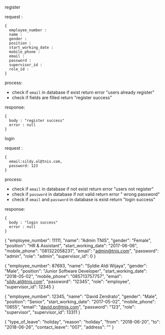 register

request :
```
{
  employee_number : 
  name :
  gender :
  position :
  start_working_date :
  mobile_phone :  
  email :
  password :
  supervisor_id :
  role_id :
}
```

process:
- check if ```email``` in database if exist return error "users already register"
- check if fields are filled return "register success"

response: 
```
{
  body : "register success"
  error : null
}
```


login

request :
```
{
  email:sildy.al@tnis.com,
  password: 123
}
```

process:
- check if ```email``` in database if not exist return error "users not register"
- check if ```password``` in database if not valid return error " wrong password"
- check if ```email``` and ```password``` in database is exist return "login success"

response: 
```
{
  body : "login success"
  error : null
}
```


{
		"employee_number": 11111,
    "name": "Admin TNIS",
    "gender": "Female",
    "position": "HR & Assistant",
    "start_working_date": "2017-06-06",
    "mobile_phone": "081322058231",
    "email": "admin@tnis.com",
    "password": "admin",
    "role": "admin",
    "supervisor_id": 0
}

{
		"employee_number": 87693,
    "name": "Syldie Aldi Wijaya",
    "gender": "Male",
    "position": "Junior Software Developer",
    "start_working_date": "2018-05-02",
    "mobile_phone": "085713757757",
    "email": "sildy.al@tnis.com",
    "password": "12345",
    "role": "employee",
    "supervisor_id": 12345
}

{
		"employee_number": 12345,
    "name": "David Zendrato",
    "gender": "Male",
    "position": "Senior",
    "start_working_date": "2017-05-02",
    "mobile_phone": "0855",
    "email": "david.pr@tnis.com",
    "password": "123",
    "role": "supervisor",
    "supervisor_id": 13311
}

{
        "type_of_leave": "holiday",
        "reason": "holiday",
        "from": "2018-06-20",
        "to": "2018-06-26",
        "contact_leave": "007",
        "address": ""
}